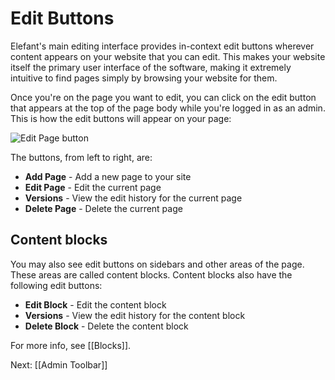 # Edit Buttons

Elefant's main editing interface provides in-context edit buttons wherever content appears on your website that you can edit. This makes your website itself the primary user interface of the software, making it extremely intuitive to find pages simply by browsing your website for them.

Once you're on the page you want to edit, you can click on the edit button that appears at the top of the page body while you're logged in as an admin. This is how the edit buttons will appear on your page:

![Edit Page button](http://jbroadway.github.com/elefant/wiki/edit-page-button.png)

The buttons, from left to right, are:

* **Add Page** - Add a new page to your site
* **Edit Page** - Edit the current page
* **Versions** - View the edit history for the current page
* **Delete Page** - Delete the current page

## Content blocks

You may also see edit buttons on sidebars and other areas of the page. These areas are called content blocks. Content blocks also have the following edit buttons:

* **Edit Block** - Edit the content block
* **Versions** - View the edit history for the content block
* **Delete Block** - Delete the content block

For more info, see [[Blocks]].

Next: [[Admin Toolbar]]
